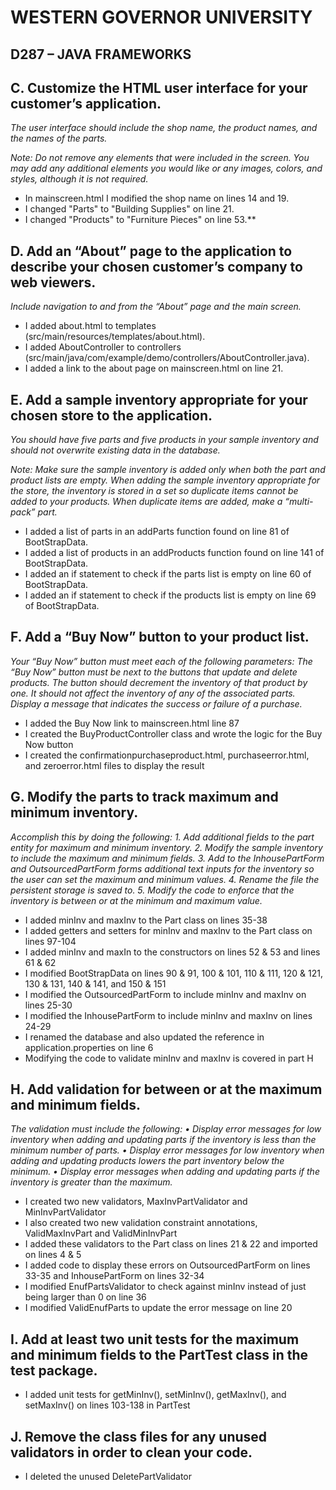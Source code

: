 
# WESTERN GOVERNOR UNIVERSITY 
## D287 – JAVA FRAMEWORKS


## C.  Customize the HTML user interface for your customer’s application. 
*The user interface should include the shop name, the product names, and the names of the parts.*

*Note: Do not remove any elements that were included in the screen. You may add any additional elements you would like or any images, colors, and styles, although it is not required.*

- In mainscreen.html I modified the shop name on lines 14 and 19.
- I changed "Parts" to "Building Supplies" on line 21.
- I changed "Products" to "Furniture Pieces" on line 53.**


## D.  Add an “About” page to the application to describe your chosen customer’s company to web viewers. 
*Include navigation to and from the “About” page and the main screen.*

- I added about.html to templates (src/main/resources/templates/about.html). 
- I added AboutController to controllers (src/main/java/com/example/demo/controllers/AboutController.java).
- I added a link to the about page on mainscreen.html on line 21.


## E.  Add a sample inventory appropriate for your chosen store to the application. 
*You should have five parts and five products in your sample inventory and should not overwrite existing data in the database.*

*Note: Make sure the sample inventory is added only when both the part and product lists are empty. When adding the sample inventory appropriate for the store, the inventory is stored in a set so duplicate items cannot be added to your products. When duplicate items are added, make a “multi-pack” part.*

- I added a list of parts in an addParts function found on line 81 of BootStrapData.
- I added a list of products in an addProducts function found on line 141 of BootStrapData.
- I added an if statement to check if the parts list is empty on line 60 of BootStrapData.
- I added an if statement to check if the products list is empty on line 69 of BootStrapData.


## F.  Add a “Buy Now” button to your product list. 
*Your “Buy Now” button must meet each of the following parameters: The “Buy Now” button must be next to the buttons that update and delete products.  The button should decrement the inventory of that product by one. It should not affect the inventory of any of the associated parts. Display a message that indicates the success or failure of a purchase.*

- I added the Buy Now link to mainscreen.html line 87
- I created the BuyProductController class and wrote the logic for the Buy Now button
- I created the confirmationpurchaseproduct.html, purchaseerror.html, and zeroerror.html files to display the result

## G.  Modify the parts to track maximum and minimum inventory.
*Accomplish this by doing the following: 1. Add additional fields to the part entity for maximum and minimum inventory. 2. Modify the sample inventory to include the maximum and minimum fields. 3. Add to the InhousePartForm and OutsourcedPartForm forms additional text inputs for the inventory so the user can set the maximum and minimum values. 4. Rename the file the persistent storage is saved to. 5. Modify the code to enforce that the inventory is between or at the minimum and maximum value.*

- I added minInv and maxInv to the Part class on lines 35-38
- I added getters and setters for minInv and maxInv to the Part class on lines 97-104
- I added minInv and maxIn to the constructors on lines 52 & 53 and lines 61 & 62
- I modified BootStrapData on lines 90 & 91, 100 & 101, 110 & 111, 120 & 121, 130 & 131, 140 & 141, and 150 & 151
- I modified the OutsourcedPartForm to include minInv and maxInv on lines 25-30 
- I modified the InhousePartForm to include minInv and maxInv on lines 24-29
- I renamed the database and also updated the reference in application.properties on line 6
- Modifying the code to validate minInv and maxInv is covered in part H

## H.  Add validation for between or at the maximum and minimum fields. 
*The validation must include the following: •  Display error messages for low inventory when adding and updating parts if the inventory is less than the minimum number of parts.  •  Display error messages for low inventory when adding and updating products lowers the part inventory below the minimum. •  Display error messages when adding and updating parts if the inventory is greater than the maximum.*

- I created two new validators, MaxInvPartValidator and MinInvPartValidator
- I also created two new validation constraint annotations, ValidMaxInvPart and ValidMinInvPart
- I added these validators to the Part class on lines 21 & 22 and imported on lines 4 & 5
- I added code to display these errors on OutsourcedPartForm on lines 33-35 and InhousePartForm on lines 32-34
- I modified EnufPartsValidator to check against minInv instead of just being larger than 0 on line 36
- I modified ValidEnufParts to update the error message on line 20


## I.  Add at least two unit tests for the maximum and minimum fields to the PartTest class in the test package.
- I added unit tests for getMinInv(), setMinInv(), getMaxInv(), and setMaxInv() on lines 103-138 in PartTest

## J.  Remove the class files for any unused validators in order to clean your code.
- I deleted the unused DeletePartValidator